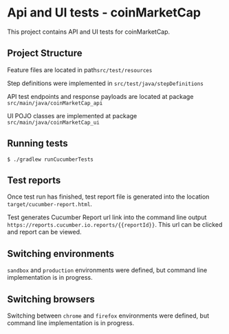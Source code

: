# Api and UI tests - coinMarketCap
This project contains API and UI tests for coinMarketCap.

## Project Structure

Feature files are located in path```src/test/resources```

Step definitions were implemented in ```src/test/java/stepDefinitions```

API test endpoints and response payloads are located at package ```src/main/java/coinMarketCap_api```

UI POJO classes are implemented at package ```src/main/java/coinMarketCap_ui```

## Running tests

```
$ ./gradlew runCucumberTests
```
## Test reports
Once test run has finished, test report file is generated into the location ```target/cucumber-report.html```.

Test generates Cucumber Report url link into the command line output ```https://reports.cucumber.io.reports/{{reportId}}```. This url can be clicked and report can be viewed.

## Switching environments
```sandbox``` and ```production``` environments were defined, but command line implementation is in progress.

## Switching browsers
Switching between ```chrome``` and ```firefox``` environments were defined, but command line implementation is in progress. 